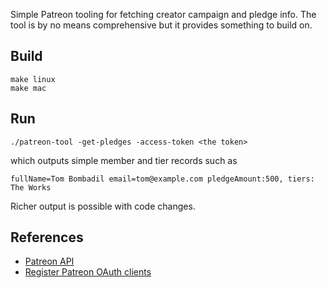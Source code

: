 Simple Patreon tooling for fetching creator campaign and pledge info.  The tool is by no means
comprehensive but it provides something to build on.

## Build

```
make linux
make mac
```

## Run 

```
./patreon-tool -get-pledges -access-token <the token>
```

which outputs simple member and tier records such as

```
fullName=Tom Bombadil email=tom@example.com pledgeAmount:500, tiers: The Works
```

Richer output is possible with code changes.

## References

* [Patreon API](https://docs.patreon.com/#introduction)
* [Register Patreon OAuth clients](https://www.patreon.com/portal/registration/register-clients)
